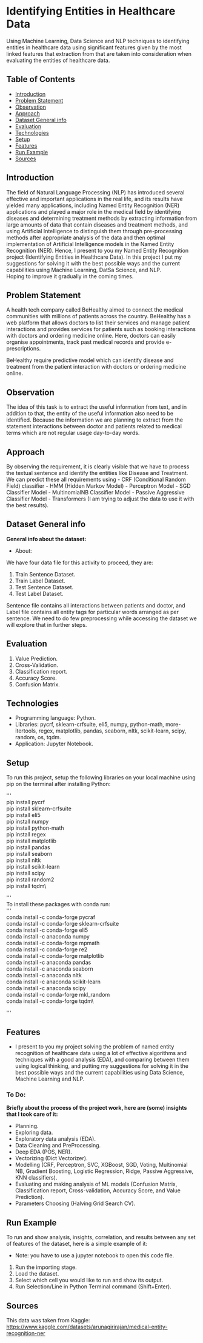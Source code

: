 # Identifying Entities in Healthcare Data
Using Machine Learning, Data Science and NLP techniques to identifying entities in healthcare data using significant features given by the most linked features that extraction from that are taken into consideration when evaluating the entities of healthcare data.

## Table of Contents
* [Introduction](#introduction)
* [Problem Statement](#problem-statement)
* [Observation](#observation)
* [Approach](#Approach)
* [Dataset General info](#dataset-general-info)
* [Evaluation](#evaluation)
* [Technologies](#technologies)
* [Setup](#setup)
* [Features](#features)
* [Run Example](#run-example)
* [Sources](#sources)

## Introduction
The field of Natural Language Processing (NLP) has introduced several effective and important applications in the real life, and its results have yielded many applications, including Named Entity Recognition (NER) applications and played a major role in the medical field by identifying diseases and determining treatment methods by extracting information from large amounts of data that contain diseases and treatment methods, and using Artificial Intelligence to distinguish them through pre-processing methods after appropriate analysis of the data and then optimal implementation of Artificial Intelligence models in the Named Entity Recognition (NER).
Hence, I present to you my Named Entity Recognition project (Identifying Entities in Healthcare Data). In this project I put my suggestions for solving it with the best possible ways and the current capabilities using Machine Learning, DatSa Science, and NLP.\
Hoping to improve it gradually in the coming times.

## Problem Statement
A health tech company called BeHealthy aimed to connect the medical communities with millions of patients across the country.
BeHealthy has a web platform that allows doctors to list their services and manage patient interactions and provides services for patients such as booking interactions with doctors and ordering medicine online. Here, doctors can easily organise appointments, track past medical records and provide e-prescriptions.

BeHealthy require predictive model which can identify disease and treatment from the patient interaction with doctors or ordering medicine online.

## Observation
The idea of this task is to extract the useful information from text, and in addition to that, the entity of the useful information also need to be identified.
Because the information we are planning to extract from the statement interactions between doctor and patients related to medical terms which are not regular usage day-to-day words.

## Approach
By observing the requirement, it is clearly visible that we have to process the textual sentence and identify the entities like Disease and Treatment. We can predict these all requirements using - CRF (Conditional Random Field) classifier - HMM (Hidden Markov Model) - Perceptron Model - SGD Classifier Model - MultinomialNB Classifier Model - Passive Aggressive Classifier Model - Transformers (I am trying to adjust the data to use it with the best results).

## Dataset General info
**General info about the dataset:**
* About:

We have four data file for this activity to proceed, they are:

1. Train Sentence Dataset.
2. Train Label Dataset.
3. Test Sentence Dataset.
4. Test Label Dataset.

Sentence file contains all interactions between patients and doctor, and Label file contains all entity tags for particular words arranged as per sentence.
We need to do few preprocessing while accessing the dataset we will explore that in further steps.

## Evaluation

1. Value Prediction.
2. Cross-Validation.
3. Classification report.
4. Accuracy Score.
5. Confusion Matrix.

## Technologies
* Programming language: Python.
* Libraries: pycrf, sklearn-crfsuite, eli5, numpy, python-math, more-itertools, regex, matplotlib, pandas, seaborn, nltk, scikit-learn, scipy, random, os, tqdm.
* Application: Jupyter Notebook.

## Setup
To run this project, setup the following libraries on your local machine using pip on the terminal after installing Python:

'''\
pip install pycrf\
pip install sklearn-crfsuite\
pip install eli5\
pip install numpy\
pip install python-math\
pip install regex\
pip install matplotlib\
pip install pandas\
pip install seaborn\
pip install nltk\
pip install scikit-learn\
pip install scipy\
pip install random2\
pip install tqdm\

'''\
To install these packages with conda run:\
'''\
conda install -c conda-forge pycraf\
conda install -c conda-forge sklearn-crfsuite\
conda install -c conda-forge eli5\
conda install -c anaconda numpy\
conda install -c conda-forge mpmath\
conda install -c conda-forge re2\
conda install -c conda-forge matplotlib\
conda install -c anaconda pandas\
conda install -c anaconda seaborn\
conda install -c anaconda nltk\
conda install -c anaconda scikit-learn\
conda install -c anaconda scipy\
conda install -c conda-forge mkl_random\
conda install -c conda-forge tqdm\

'''

## Features
* I present to you my project solving the problem of named entity recognition of healthcare data using a lot of effective algorithms and techniques with a good analysis (EDA), and comparing between them using logical thinking, and putting my suggestions for solving it in the best possible ways and the current capabilities using Data Science, Machine Learning and NLP.

### To Do:
**Briefly about the process of the project work, here are (some) insights that I took care of it:**

* Planning.
* Exploring data.
* Exploratory data analysis (EDA).
* Data Cleaning and PreProcessing.
* Deep EDA (POS, NER).
* Vectorizing (Dict Vectorizer).
* Modelling (CRF, Perceptron, SVC, XGBoost, SGD, Voting, Multinomial NB, Gradient Boosting, Logistic Regression, Ridge, Passive Aggressive, KNN classifiers).
* Evaluating and making analysis of ML models (Confusion Matrix, Classification report, Cross-validation, Accuracy Score, and Value Prediction).
* Parameters Choosing (Halving Grid Search CV).

## Run Example

To run and show analysis, insights, correlation, and results between any set of features of the dataset, here is a simple example of it:

* Note: you have to use a jupyter notebook to open this code file.

1. Run the importing stage.
2. Load the dataset.
3. Select which cell you would like to run and show its output.
4. Run Selection/Line in Python Terminal command (Shift+Enter).

## Sources
This data was taken from Kaggle:\
https://www.kaggle.com/datasets/arunagirirajan/medical-entity-recognition-ner
